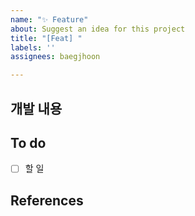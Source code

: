 ```yaml
---
name: "✨ Feature"
about: Suggest an idea for this project
title: "[Feat] "
labels: ''
assignees: baegjhoon

---
```


## 개발 내용


## To do
- [ ] 할 일

## References
